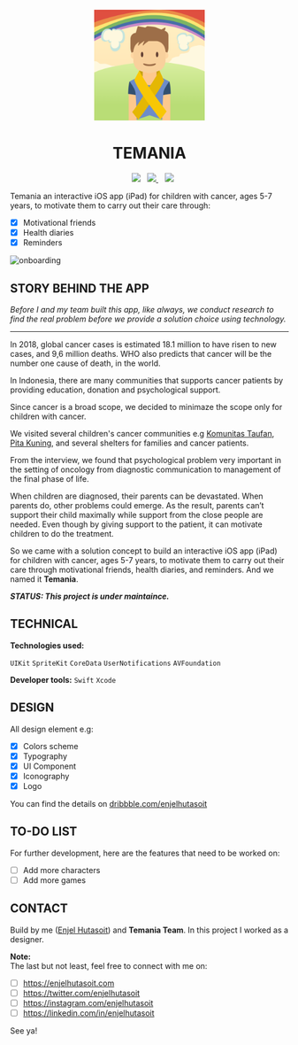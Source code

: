 <p align="center">
  <img src="https://github.com/enjelhutasoit/temania/blob/master/CancerForKids-Master/Assets.xcassets/AppIcon.appiconset/Icon%402x.png" width="200" height="200" alt="hay" />
</p>

<h1 align="center">
  <strong>TEMANIA</strong>
</h1>



<p align="center">
  </a>&nbsp;&nbsp;&nbsp;<a href="mailto:enjel.hutasoit@gmail.com"><img src="https://img.shields.io/badge/Email-enjel.hutasoit@gmail.com-8056d5.svg?style=for-the-badge&logo=minutemailer&logoColor=white"></a>&nbsp;&nbsp;&nbsp;<a href="https://linkedin.com/in/enjelhutasoit" target="_blank"><img src="https://img.shields.io/badge/linkedin-enjelhutasoit-brightgreen.svg?style=for-the-badge&logo=linkedin&logoColor=white" >  
</a>&nbsp;&nbsp;&nbsp;<a href="https://twitter.com/enjelhutasoit" target="_blank"><img src="https://img.shields.io/badge/twitter-enjelhutasoit-blue.svg?style=for-the-badge&logo=twitter&logoColor=white"></a>
</p>




Temania an interactive iOS app (iPad) for children with cancer, ages 5-7 years,
to motivate them to carry out their care through:
- [x] Motivational friends
- [x] Health diaries
- [x] Reminders

![onboarding](https://user-images.githubusercontent.com/28510687/70853202-676ca300-1edd-11ea-8ee6-0a36cc0af29b.gif)

## STORY BEHIND THE APP

_Before I and my team built this app, like always, 
we conduct research to find the real problem before we provide a solution choice
using technology._
***
In 2018, global cancer cases is estimated 18.1 million to have risen to new cases, and 9,6 million deaths. 
WHO also predicts that cancer will be the number one cause of death, in the world. 

In Indonesia, there are many communities that supports cancer patients by providing education, 
donation and psychological support. 

Since cancer is a broad scope,
we decided to minimaze the scope only for children with cancer. 

We visited several children's cancer communities 
e.g [Komunitas Taufan](www.komunitastaufan.org), [Pita Kuning](http://pitakuning.or.id), 
and several shelters for families and cancer patients. 

From the interview, we found that psychological problem
very important in the setting of oncology
from diagnostic communication to management of the final phase of life.

When children are diagnosed, their parents can be devastated. 
When parents do, other problems could emerge. 
As the result, parents can’t support their child 
maximally while support from the close people are needed. 
Even though by giving support to the patient, it can motivate children to do the treatment.

So we came with a solution concept to build an interactive iOS app (iPad) for children with cancer, ages 5-7 years,
to motivate them to carry out their care through motivational friends, health diaries, and reminders. And we named it **Temania**.

_**STATUS: This project is under maintaince.**_

## TECHNICAL
**Technologies used:**

`UIKit` `SpriteKit` `CoreData` `UserNotifications` `AVFoundation`

**Developer tools:**
`Swift` `Xcode`

## DESIGN
All design element e.g: 
- [x] Colors scheme
- [x] Typography
- [x] UI Component 
- [x] Iconography
- [x] Logo

You can find the details on [dribbble.com/enjelhutasoit](https://dribbble.com/enjelhutasoit)

## TO-DO LIST 
For further development, here are the features that need to be worked on:
- [ ] Add more characters
- [ ] Add more games

## CONTACT
Build by me ([Enjel Hutasoit](http://github.com/enjelhutasoit)) and **Temania Team**. 
In this project I worked as a designer.

**Note:**<br>
The last but not least, feel free to connect with me on:

- [ ] https://enjelhutasoit.com 
- [ ] https://twitter.com/enjelhutasoit 
- [ ] https://instagram.com/enjelhutasoit 
- [ ] https://linkedin.com/in/enjelhutasoit

See ya!
